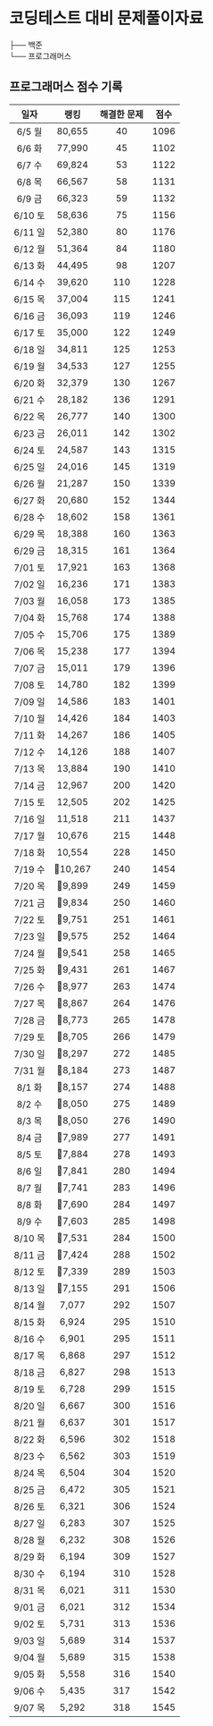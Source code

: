 # 코딩테스트 대비 문제풀이자료

├── 백준  
└── 프로그래머스

## 프로그래머스 점수 기록

|일자|랭킹|해결한 문제|점수|
|:---:|:---:|:---:|:---:|
|6/5 월|80,655|40|1096|
|6/6 화|77,990|45|1102|
|6/7 수|69,824|53|1122|
|6/8 목|66,567|58|1131|
|6/9 금|66,323|59|1132|
|6/10 토|58,636|75|1156|
|6/11 일|52,380|80|1176|
|6/12 월|51,364|84|1180|
|6/13 화|44,495|98|1207|
|6/14 수|39,620|110|1228|
|6/15 목|37,004|115|1241|
|6/16 금|36,093|119|1246|
|6/17 토|35,000|122|1249|
|6/18 일|34,811|125|1253|
|6/19 월|34,533|127|1255|
|6/20 화|32,379|130|1267|
|6/21 수|28,182|136|1291|
|6/22 목|26,777|140|1300|
|6/23 금|26,011|142|1302|
|6/24 토|24,587|143|1315|
|6/25 일|24,016|145|1319|
|6/26 월|21,287|150|1339|
|6/27 화|20,680|152|1344|
|6/28 수|18,602|158|1361|
|6/29 목|18,388|160|1363|
|6/29 금|18,315|161|1364|
|7/01 토|17,921|163|1368|
|7/02 일|16,236|171|1383|
|7/03 월|16,058|173|1385|
|7/04 화|15,768|174|1388|
|7/05 수|15,706|175|1389|
|7/06 목|15,238|177|1394|
|7/07 금|15,011|179|1396|
|7/08 토|14,780|182|1399|
|7/09 일|14,586|183|1401|
|7/10 월|14,426|184|1403|
|7/11 화|14,267|186|1405|
|7/12 수|14,126|188|1407|
|7/13 목|13,884|190|1410|
|7/14 금|12,967|200|1420|
|7/15 토|12,505|202|1425|
|7/16 일|11,518|211|1437|
|7/17 월|10,676|215|1448|
|7/18 화|10,554|228|1450|
|7/19 수|10,267|240|1454|
|7/20 목|9,899|249|1459|
|7/21 금|9,834|250|1460|
|7/22 토|9,751|251|1461|
|7/23 일|9,575|252|1464|
|7/24 월|9,541|258|1465|
|7/25 화|9,431|261|1467|
|7/26 수|8,977|263|1474|
|7/27 목|8,867|264|1476|
|7/28 금|8,773|265|1478|
|7/29 토|8,705|266|1479|
|7/30 일|8,297|272|1485| 
|7/31 월|8,184|273|1487|
|8/1 화|8,157|274|1488|
|8/2 수|8,050|275|1489|
|8/3 목|8,050|276|1490|
|8/4 금|7,989|277|1491|
|8/5 토|7,884|278|1493|
|8/6 일|7,841|280|1494|
|8/7 월|7,741|283|1496|
|8/8 화|7,690|284|1497|
|8/9 수|7,603|285|1498|
|8/10 목|7,531|284|1500|
|8/11 금|7,424|288|1502|
|8/12 토|7,339|289|1503|
|8/13 일|7,155|291|1506|
|8/14 월|7,077|292|1507|
|8/15 화|6,924|295|1510|
|8/16 수|6,901|295|1511|
|8/17 목|6,868|297|1512|
|8/18 금|6,827|298|1513|
|8/19 토|6,728|299|1515|
|8/20 일|6,667|300|1516|
|8/21 월|6,637|301|1517|
|8/22 화|6,596|302|1518|
|8/23 수|6,562|303|1519|
|8/24 목|6,504|304|1520|
|8/25 금|6,472|305|1521|
|8/26 토|6,321|306|1524|
|8/27 일|6,283|307|1525|
|8/28 월|6,232|308|1526|
|8/29 화|6,194|309|1527|
|8/30 수|6,194|310|1528|
|8/31 목|6,021|311|1530|
|9/01 금|6,021|312|1534|
|9/02 토|5,731|313|1536|
|9/03 일|5,689|314|1537|
|9/04 월|5,689|315|1538|
|9/05 화|5,558|316|1540|
|9/06 수|5,435|317|1542|
|9/07 목|5,292|318|1545|

